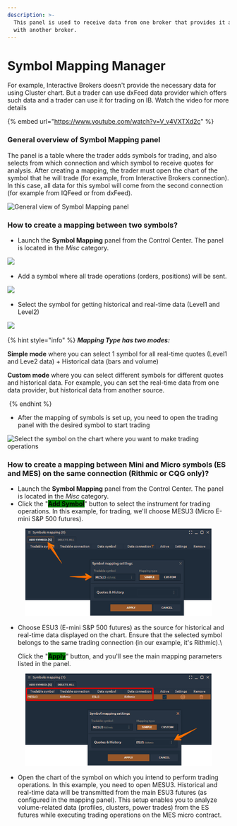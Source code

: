 ```yaml
---
description: >-
  This panel is used to receive data from one broker that provides it and trade
  with another broker.
---
```


# Symbol Mapping Manager

For example, Interactive Brokers doesn't provide the necessary data for using Cluster chart. But a trader can use dxFeed data provider which offers such data and a trader can use it for trading on IB. Watch the video for more details

{% embed url="https://www.youtube.com/watch?v=V_v4VXTXd2c" %}

### General overview of Symbol Mapping panel

The panel is a table where the trader adds symbols for trading, and also selects from which connection and which symbol to receive quotes for analysis. After creating a mapping, the trader must open the chart of the symbol that he will trade (for example, from Interactive Brokers connection). In this case, all data for this symbol will come from the second connection (for example from IQFeed or from dxFeed).

![General view of Symbol Mapping panel](../.gitbook/assets/symbolMapping.png)

### How to create a mapping between two symbols?

* Launch the **Symbol Mapping** panel from the Control Center. The panel is located in the _Misc_ category.

![](<../.gitbook/assets/image (347) (1) (1).png>)

* Add a symbol where all trade operations (orders, positions) will be sent.

![](<../.gitbook/assets/image (356) (1) (1) (1) (1) (1) (1).png>)

* Select the symbol for getting historical and real-time data (Level1 and Level2)

![](<../.gitbook/assets/image (357) (1) (1) (1) (1) (1).png>)

{% hint style="info" %}
_**Mapping Type has two modes:**_

**Simple mode** where you can select 1 symbol for all real-time quotes (Level1 and Leve2 data) + Historical data (bars and volume)

**Custom mode** where you can select different symbols for different quotes and historical data. For example, you can set the real-time data from one data provider, but historical data from another source.

<img src="../.gitbook/assets/image (356) (1) (1) (1) (1) (1).png" alt="" data-size="original">
{% endhint %}

* After the mapping of symbols is set up, you need to open the trading panel with the desired symbol to start trading

![Select the symbol on the chart where you want to make trading operations](<../.gitbook/assets/image (349) (1) (1).png>)

### How to create a mapping between Mini and Micro symbols (ES and MES) on the same connection (Rithmic or CQG only)?

* Launch the **Symbol Mapping** panel from the Control Center. The panel is located in the _Misc_ category.
* Click the "<mark style="background-color:green;">**Add Symbol**</mark>" button to select the instrument for trading operations. In this example, for trading, we'll choose MESU3 (Micro E-mini S\&P 500 futures).

<figure><img src="../.gitbook/assets/image (1) (1) (1) (1) (1) (1) (1) (1) (1) (1) (1) (1) (1) (1) (1) (1) (1) (1).png" alt=""><figcaption></figcaption></figure>

*   Choose ESU3 (E-mini S\&P 500 futures) as the source for historical and real-time data displayed on the chart. Ensure that the selected symbol belongs to the same trading connection (in our example, it's Rithmic).\


    Click the "<mark style="background-color:green;">**Apply**</mark>" button, and you'll see the main mapping parameters listed in the panel.

<figure><img src="../.gitbook/assets/image (1) (1) (1) (1) (1) (1) (1) (1) (1) (1) (1) (1) (1) (1) (1) (1) (1) (1) (1).png" alt=""><figcaption></figcaption></figure>

* Open the chart of the symbol on which you intend to perform trading operations. In this example, you need to open MESU3. Historical and real-time data will be transmitted from the main ESU3 futures (as configured in the mapping panel). This setup enables you to analyze volume-related data (profiles, clusters, power trades) from the ES futures while executing trading operations on the MES micro contract.

<figure><img src="../.gitbook/assets/image (378).png" alt=""><figcaption></figcaption></figure>
